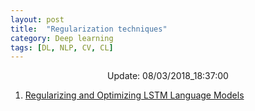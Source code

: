 ```yaml
---
layout: post
title:  "Regularization techniques"
category: Deep learning
tags: [DL, NLP, CV, CL]
---
```






<center> Update: 08/03/2018_18:37:00</center>

  	
1. [ Regularizing and Optimizing LSTM Language Models](https://rawgit.com/elbayadm/PaperNotes/master/notes/regularization/2017-Regularizing-and-Optimizing-LSTM-Language-Models.html)
